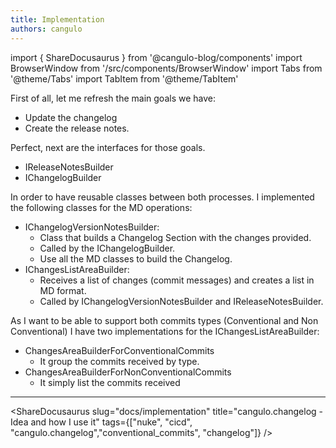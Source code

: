 ```yaml
---
title: Implementation
authors: cangulo
---
```


import { ShareDocusaurus } from '@cangulo-blog/components'
import BrowserWindow from '/src/components/BrowserWindow'
import Tabs from '@theme/Tabs'
import TabItem from '@theme/TabItem'

First of all, let me refresh the main goals we have: 
* Update the changelog 
* Create the release notes. 

Perfect, next are the interfaces for those goals.
* IReleaseNotesBuilder
* IChangelogBuilder

In order to have reusable classes between both processes. I implemented the following classes for the MD operations:

* IChangelogVersionNotesBuilder: 
  * Class that builds a Changelog Section with the changes provided.
  * Called by the IChangelogBuilder. 
  * Use all the MD classes to build the Changelog.
* IChangesListAreaBuilder: 
  * Receives a list of changes (commit messages) and creates a list in MD format. 
  * Called by IChangelogVersionNotesBuilder and IReleaseNotesBuilder.

As I want to be able to support both commits types (Conventional and Non Conventional) I have two implementations for the IChangesListAreaBuilder:

* ChangesAreaBuilderForConventionalCommits
  * It group the commits received by type.
* ChangesAreaBuilderForNonConventionalCommits
  * It simply list the commits received

<!-- TODO: Add two tabs with the different output -->
<!-- TODO: Add two tabs with the different output -->


---

<ShareDocusaurus 
  slug="docs/implementation" 
  title="cangulo.changelog - Idea and how I use it" 
  tags={["nuke", "cicd", "cangulo.changelog","conventional_commits", "changelog"]} />
